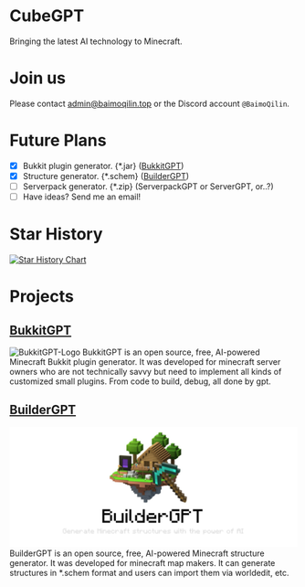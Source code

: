 # CubeGPT
Bringing the latest AI technology to Minecraft.

# Join us
Please contact [admin@baimoqilin.top](mailto:admin@baimoqilin.top) or the Discord account `@BaimoQilin`.

# Future Plans

- [x] Bukkit plugin generator. {*.jar} ([BukkitGPT](https://github.com/CubeGPT/BukkitGPT))
- [x] Structure generator. {*.schem} ([BuilderGPT](https://github.com/CubeGPT/BuilderGPT))
- [ ] Serverpack generator. {*.zip} (ServerpackGPT or ServerGPT, or..?)
- [ ] Have ideas? Send me an email!

# Star History

[![Star History Chart](https://api.star-history.com/svg?repos=CubeGPT/BuilderGPT,CubeGPT/BukkitGPT-v3&type=Date)](https://star-history.com/#CubeGPT/BuilderGPT&CubeGPT/BukkitGPT-v3&Date)

# Projects

## [BukkitGPT](https://github.com/CubeGPT/BukkitGPT-v3)
![BukkitGPT-Logo](https://cdn.jsdelivr.net/gh/Zhou-Shilin/picx-images-hosting@master/20240202/bukkitgpt-logo.webp)
BukkitGPT is an open source, free, AI-powered Minecraft Bukkit plugin generator. It was developed for minecraft server owners who are not technically savvy but need to implement all kinds of customized small plugins. From code to build, debug, all done by gpt.

## [BuilderGPT](https://github.com/CubeGPT/BuilderGPT)
![BuilderGPT-Logo](https://raw.githubusercontent.com/Zhou-Shilin/picx-images-hosting/master/buildergpt-logo.jpeg)
BuilderGPT is an open source, free, AI-powered Minecraft structure generator. It was developed for minecraft map makers. It can generate structures in *.schem format and users can import them via worldedit, etc.
